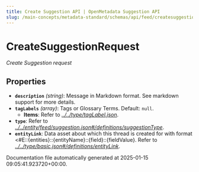 ```yaml
---
title: Create Suggestion API | OpenMetadata Suggestion API
slug: /main-concepts/metadata-standard/schemas/api/feed/createsuggestion
---
```


# CreateSuggestionRequest

*Create Suggestion request*

## Properties

- **`description`** *(string)*: Message in Markdown format. See markdown support for more details.
- **`tagLabels`** *(array)*: Tags or Glossary Terms. Default: `null`.
  - **Items**: Refer to *[../../type/tagLabel.json](#/../type/tagLabel.json)*.
- **`type`**: Refer to *[../../entity/feed/suggestion.json#/definitions/suggestionType](#/../entity/feed/suggestion.json#/definitions/suggestionType)*.
- **`entityLink`**: Data asset about which this thread is created for with format <#E::{entities}::{entityName}::{field}::{fieldValue}. Refer to *[../../type/basic.json#/definitions/entityLink](#/../type/basic.json#/definitions/entityLink)*.


Documentation file automatically generated at 2025-01-15 09:05:41.923720+00:00.
